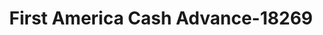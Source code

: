 ---
f_zip-code: 41240
f_state-code: KY
title: First America Cash Advance-18269
f_phone: 606-788-9282
f_city-only: Paintsville
f_address: 311 North Mayo Trail Paintsville
f_location-unique-id: '18269'
slug: first-america-cash-advance-18269
updated-on: '2024-05-30T13:46:58.046Z'
created-on: '2024-05-30T13:36:59.803Z'
published-on: '2024-05-30T13:54:32.469Z'
f_city-state: cms/city/paintsville-ky.md
f_company: cms/company/first-america-cash-advance.md
f_state: cms/state/kentucky.md
layout: '[payday-loan].html'
tags: payday-loan
---